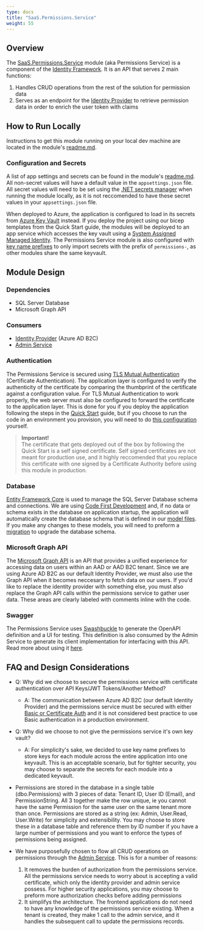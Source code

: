 ```yaml
---
type: docs
title: "SaaS.Permissions.Service"
weight: 55
---
```


## Overview

The [SaaS.Permissions.Service](https://github.com/Azure/azure-saas/tree/main/src/Saas.Identity/Saas.Permissions) module (aka Permissions Service) is a component of the [Identity Framework](../). It is an API that serves 2 main functions: 

1. Handles CRUD operations from the rest of the solution for permission data
2. Serves as an endpoint for the [Identity Provider](../identity-provider) to retrieve permission data in order to enrich the user token with claims

## How to Run Locally

Instructions to get this module running on your local dev machine are located in the module's [readme.md](https://github.com/Azure/azure-saas/tree/main/src/Saas.Identity/Saas.Permissions).

### Configuration and Secrets

A list of app settings and secrets can be found in the module's [readme.md](https://github.com/Azure/azure-saas/tree/main/src/Saas.Identity/Saas.Permissions). All non-secret values will have a default value in the `appsettings.json` file. All secret values will need to be set using the [.NET secrets manager](https://docs.microsoft.com/en-us/aspnet/core/security/app-secrets?view=aspnetcore-6.0&tabs=windows) when running the module locally, as it is not reccomended to have these secret values in your `appsettings.json` file.

When deployed to Azure, the application is configured to load in its secrets from [Azure Key Vault](https://docs.microsoft.com/en-us/azure/key-vault/general/overview) instead. If you deploy the project using our bicep templates from the Quick Start guide, the modules will be deployed to an app service which accesses the key vault using a [System Assigned Managed Identity](https://docs.microsoft.com/en-us/azure/active-directory/managed-identities-azure-resources/overview). The Permissions Service module is also configured with [key name prefixes](https://docs.microsoft.com/en-us/aspnet/core/security/key-vault-configuration?view=aspnetcore-6.0#use-a-key-name-prefix) to only import secrets with the prefix of `permissions-`, as other modules share the same keyvault.

## Module Design

### Dependencies

- SQL Server Database
- Microsoft Graph API

### Consumers

- [Identity Provider](../identity-provider) (Azure AD B2C)
- [Admin Service](../../components/admin-service)

### Authentication

The Permissions Service is secured using [TLS Mutual Authentication](https://docs.microsoft.com/en-us/aspnet/core/security/authentication/certauth?view=aspnetcore-6.0#configure-certificate-validation) (Certificate Authentication). The application layer is configured to verify the authenticity of the certificate by comparing the thumbprint of the certificate against a configuration value. For TLS Mutual Authentication to work properly, the web server must also be configured to forward the certificate to the application layer. This is done for you if you deploy the application following the steps in the [Quick Start](../../quick-start) guide, but if you choose to run the code in an environment you provision, you will need to do [this configuration](https://docs.microsoft.com/en-us/azure/app-service/app-service-web-configure-tls-mutual-auth) yourself.

> **Important!**  
> The certificate that gets deployed out of the box by following the Quick Start is a self signed certificate. Self signed certificates are not meant for production use, and it highly reccomended that you replace this certificate with one signed by a Certificate Authority before using this module in production.

### Database

[Entity Framework Core](https://docs.microsoft.com/en-us/ef/core/) is used to manage the SQL Server Database schema and connections. We are using [Code First Development](https://docs.microsoft.com/en-us/ef/ef6/modeling/code-first/workflows/new-database) and, if no data or schema exists in the database on application startup, the application will automatically create the database schema that is defined in our [model files](https://github.com/Azure/azure-saas/tree/main/src/Saas.Identity/Saas.Permissions/Saas.Permissions.Service/Data). If you make any changes to these models, you will need to preform a [migration](https://docs.microsoft.com/en-us/ef/ef6/modeling/code-first/migrations/) to upgrade the database schema.

### Microsoft Graph API

The [Microsoft Graph API](https://docs.microsoft.com/en-us/graph/overview) is an API that provides a unified experience for accessing data on users within an AAD or AAD B2C tenant. Since we are using Azure AD B2C as our default Identity Provider, we must also use the Graph API when it becomes neccesary to fetch data on our users. If you'd like to replace the identity provider with something else, you must also replace the Graph API calls within the permissions service to gather user data. These areas are clearly labeled with comments inline with the code.

### Swagger

The Permissions Service uses [Swashbuckle](https://www.nuget.org/packages/Swashbuckle) to generate the OpenAPI definition and a UI for testing. This definition is also consumed by the Admin Service to generate its client implementation for interfacing with this API. Read more about using it [here](https://docs.microsoft.com/en-us/aspnet/core/tutorials/getting-started-with-swashbuckle?view=aspnetcore-6.0&tabs=visual-studio).

## FAQ and Design Considerations

- Q: Why did we choose to secure the permissions service with certificate authentication over API Keys/JWT Tokens/Another Method?
  - A: The communication between Azure AD B2C (our default Identity Provider) and the permissions service must be secured with either [Basic or Certificate Auth](https://docs.microsoft.com/en-us/azure/active-directory-b2c/add-api-connector-token-enrichment?pivots=b2c-custom-policy#configure-the-restful-api-technical-profile) and it is not considered best practice to use Basic authentication in a production environment.
- Q: Why did we choose to not give the permissions service it's own key vault?
  - A: For simplicity's sake, we decided to use key name prefixes to store keys for each module across the entire application into one keyvault. This is an acceptable scenario, but for tighter security, you may choose to separate the secrets for each module into a dedicated keyvault.

- Permissions are stored in the database in a single table (dbo.Permissions) with 3 pieces of data: Tenant ID, User ID (Email), and PermissionString. All 3 together make the row unique, ie you cannot have the same Permission for the same user on the same tenant more than once. Permissions are stored as a string (ex: Admin, User.Read, User.Write) for simplicity and extensibility. You may choose to store these in a database table and reference them by ID number if you have a large number of permissions and you want to enforce the types of permissions being assigned.
- We have purposefully chosen to flow all CRUD operations on permissions through the [Admin Service](../admin-service). This is for a number of reasons:
  1. It removes the burden of authorization from the permissions service. All the permissions service needs to worry about is accepting a valid certificate, which only the identity provider and admin service possess. For higher security applications, you may choose to preform more authorization checks before adding permissions
  2. It simplifys the architecture. The frontend applications do not need to have any knowledge of the permissions service existing. When a tenant is created, they make 1 call to the admin service, and it handles the subsequent call to update the permissions records.